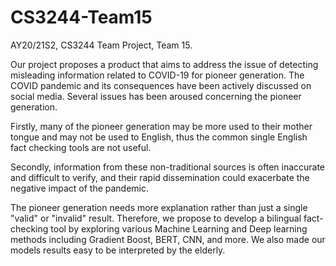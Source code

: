 # CS3244-Team15
AY20/21S2, CS3244 Team Project, Team 15.

Our project proposes a product that aims to address the issue of detecting misleading information related to COVID-19 for pioneer generation. The COVID pandemic and its consequences have been actively discussed on social media. Several issues has been aroused concerning the pioneer generation. 

Firstly, many of the pioneer generation may be more used to their mother tongue and may not be used to English, thus the common single English fact checking tools are not useful. 

Secondly, information from these non-traditional sources is often inaccurate and difficult to verify, and their rapid dissemination could exacerbate the negative impact of the pandemic. 

The pioneer generation needs more explanation rather than just a single "valid" or "invalid" result. Therefore, we propose to develop a bilingual fact-checking tool by exploring various Machine Learning and Deep learning methods including Gradient Boost, BERT, CNN, and more. We also made our models results easy to be interpreted by the elderly. 
